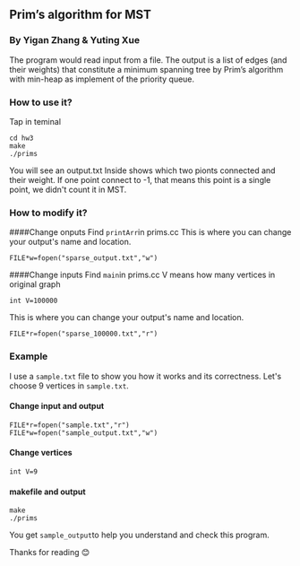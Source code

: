 ## Prim’s algorithm for MST
### By Yigan Zhang & Yuting Xue
  The program would read input from a file. The output is a list of edges (and their weights) that constitute a minimum spanning tree by Prim’s algorithm with min-heap as implement of the priority queue.
### How to use it?
  Tap in teminal
```
cd hw3
make
./prims
```
  You will see an output.txt 
  Inside shows which two pionts connected and their weight. If one point connect to -1, that means this point is a single point, we didn't count it in MST.
### How to modify it?
####Change onputs
  Find `printArr`in prims.cc
  This is where you can change your output's name and location.
  ```
  FILE*w=fopen("sparse_output.txt","w")
  ```
####Change inputs
Find `main`in prims.cc
  V means how many vertices in original graph
  ```
  int V=100000
  ``` 
  This is where you can change your output's name and location.
  ```
  FILE*r=fopen("sparse_100000.txt","r")
  ```
### Example
  I use a `sample.txt` file to show you how it works and its correctness. Let's choose 9 vertices in `sample.txt`.
#### Change input and output
  ```
  FILE*r=fopen("sample.txt","r")
  FILE*w=fopen("sample_output.txt","w")
  ```
#### Change vertices
  ```
  int V=9
  ```
#### makefile and output
  ```
  make
  ./prims
  ```
  You get `sample_output`to help you understand and check this program. 
  
  Thanks for reading :blush:
  
    
